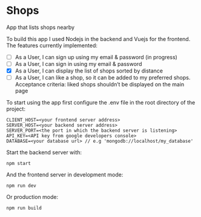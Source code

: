# Shops
App that lists shops nearby

To build this app I used Nodejs in the backend and Vuejs for the frontend. The features currently implemented:

- [ ] As a User, I can sign up using my email & password (in progress)
- [ ] As a User, I can sign in using my email & password
- [x] As a User, I can display the list of shops sorted by distance
- [ ] As a User, I can like a shop, so it can be added to my preferred shops. 
        Acceptance criteria: liked shops shouldn’t be displayed on the main page

To start using the app first configure the .env file in the root directory of the project:

    CLIENT_HOST=<your frontend server address>
    SERVER_HOST=<your backend server address>
    SERVER_PORT=<the port in which the backend server is listening>
    API_KEY=<API key from google developers console>
    DATABASE=<your database url> // e.g 'mongodb://localhost/my_database'

Start the backend server with:
   
    npm start
    
And the frontend server in development mode:

    npm run dev
  
Or production mode:

    npm run build
